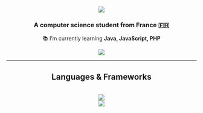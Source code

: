 
<h1 align="center">
    <img src="https://readme-typing-svg.herokuapp.com/?font=Righteous&size=35&center=true&vCenter=true&width=500&height=70&duration=4000&lines=Hi+👋;+I'm+16ur+!;" />
</h1>

<h3 align="center">A computer science student from France 🇫🇷</h3>



<div align="center">

 📚 I’m currently learning **Java, JavaScript, PHP**
 
 </div>


 <div align="center"> 
  <a href="mailto:soro111.pro@gmail.com">
    <img src="https://img.shields.io/badge/Gmail-333333?style=for-the-badge&logo=gmail&logoColor=red" />
  </a>
 </div>

 <hr/>

  <h2 align="center">Languages & Frameworks</h2>
<br/>
<div align="center">
    <img src="https://skillicons.dev/icons?i=cpp,qt,python,html,css,bootstrap,mysql" /><br>
     <img src="https://skillicons.dev/icons?i=github,linux,bash,git,vim" /><br>

</div>
